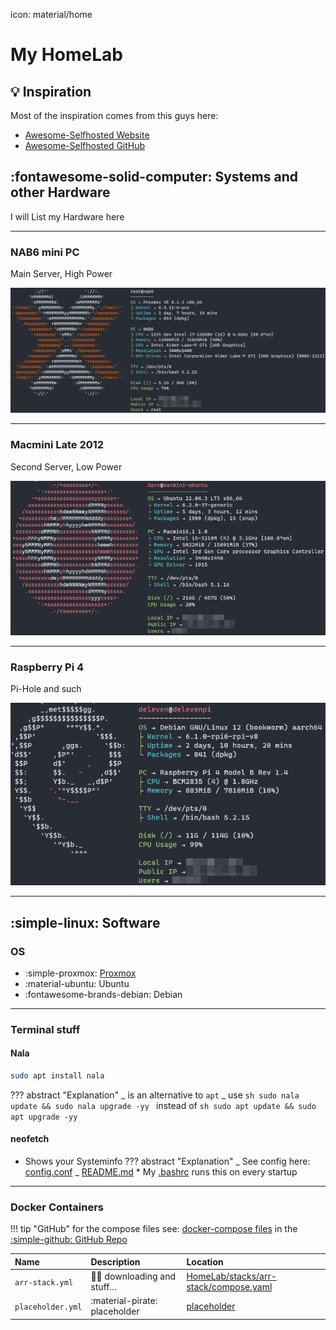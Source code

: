 icon: material/home

# My HomeLab

## :bulb: Inspiration

Most of the inspiration comes from this guys here:

- [Awesome-Selfhosted Website](https://awesome-selfhosted.net/)
- [Awesome-Selfhosted GitHub](https://github.com/sindresorhus/awesome)

## :fontawesome-solid-computer: Systems and other Hardware

I will List my Hardware here

---

### NAB6 mini PC

Main Server, High Power

![NAB6](images/screengrabs/NAB6_neofetch.png)

---

### Macmini Late 2012

Second Server, Low Power

![MacMini](images/screengrabs/MacMini_neofetch.png)

---

### Raspberry Pi 4

Pi-Hole and such

![DelevenPi](images/screengrabs/delevenpi_neofetch.png)

---

## :simple-linux: Software

### OS

- :simple-proxmox: [Proxmox](Proxmox/proxmox.md)
- :material-ubuntu: Ubuntu
- :fontawesome-brands-debian: Debian

---

### Terminal stuff

#### Nala

```sh
sudo apt install nala
```

??? abstract "Explanation"
_ is an alternative to `apt`
_ use
`sh
    sudo nala update && sudo nala upgrade -yy
    `
instead of
`sh
    sudo apt update && sudo apt upgrade -yy
    `

#### neofetch

- Shows your Systeminfo
  ??? abstract "Explanation"
  _ See config here: [config.conf](https://github.com/GSB-Deleven/mkdocs-material/blob/0b45d6baf28cf150ab4ad99ee6ab3b6e056b1228/docs/scripts-and-snippets/neofetch/config.conf)
  _ [README.md](https://github.com/GSB-Deleven/mkdocs-material/tree/0b45d6baf28cf150ab4ad99ee6ab3b6e056b1228/docs/scripts-and-snippets/neofetch) \* My [.bashrc](https://github.com/GSB-Deleven/mkdocs-material/blob/0b45d6baf28cf150ab4ad99ee6ab3b6e056b1228/docs/scripts-and-snippets/bashrc/.bashrc) runs this on every startup

---

### Docker Containers

!!! tip "GitHub"
for the compose files see: [docker-compose files](https://github.com/GSB-Deleven/mkdocs-material/tree/main/docs/scripts-and-snippets/docker-compose%20files) in the [:simple-github: GitHub Repo](https://github.com/GSB-Deleven/mkdocs-material/tree/main/docs/scripts-and-snippets/docker-compose%20files)

| Name              | Description                            | Location                                                                                                                                                    |
| :---------------- | :------------------------------------- | :---------------------------------------------------------------------------------------------------------------------------------------------------------- |
| `arr-stack.yml`   | :pirate_flag: downloading and stuff... | [HomeLab/stacks/arr-stack/compose.yaml](https://github.com/GSB-Deleven/HomeLab/blob/429b4a9c5fb366ef10b661b865fa99e16d729e4f/stacks/arr-stack/compose.yaml) |
| `placeholder.yml` | :material-pirate: placeholder          | [placeholder](https://github.com/GSB-Deleven/HomeLab/blob/429b4a9c5fb366ef10b661b865fa99e16d729e4f/stacks/arr-stack/compose.yaml)                           |
